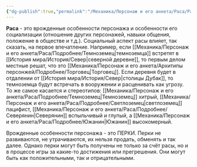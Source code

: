 ```yaml
---
{"dg-publish":true,"permalink":"/Механика/Персонаж и его анкета/Раса/Раса/","noteIcon":"","created":"2025-07-30T10:44:51.177+03:00","updated":"2025-07-29T23:53:11.450+03:00"}
---
```


**Раса** - это врожденные особенности персонажа и особенности его социализации (отношение других персонажей, навыки общения, положение в обществе и т.д.). Социальный аспект расы влияет, так сказать, на первое впечатление. Например, если [[Механика/Персонаж и его анкета/Раса/Подробнее/Темноземец\|темноземца]] встретят в [[История мира/История/Север\|северной деревне]], то первым делом местные решат, что это [[Механика/Персонаж и его анкета/Архитипы персонжей/Подробнее/Торговец\|Торговец]]. Если деревня будет в отдалении от [[История мира/История/Север\|столицы Дубак]], то темноземца будут встречать в вооружении и расценивать как угрозу. То же самое касается и стереотипов: [[Механика/Персонаж и его анкета/Раса/Подробнее/Темноземец\|Темноземец]] хитрый, [[Механика/Персонаж и его анкета/Раса/Подробнее/Светлоземец\|светлоземец]] пацифист, [[Механика/Персонаж и его анкета/Раса/Подробнее/Северянин\|Северянин]] вспыльчивый и глупый, а [[Механика/Персонаж и его анкета/Раса/Подробнее/Южанин\|Южанин]] высокомерный. 

Врожденные особенности персонажа - это ПЕРКИ. Перки не развиваются, не утрачиваются, их нельзя продать, обменять и так далее. Однако перки могут быть получены не только за счёт расы, но и в процессе игры за какие-то достижения или прегрешения. Они могут быть как положительными, так и отрицательными.